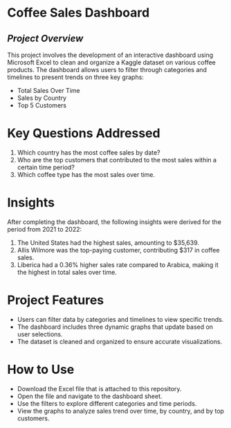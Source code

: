 # Coffee Sales Dashboard
## *Project Overview*
This project involves the development of an interactive dashboard using Microsoft Excel to clean and organize a Kaggle dataset on various coffee products. The dashboard allows users to filter through categories and timelines to present trends on three key graphs:<br/>
- Total Sales Over Time
- Sales by Country
- Top 5 Customers

# Key Questions Addressed 
1. Which country has the most coffee sales by date?
2. Who are the top customers that contributed to the most sales within a certain time period?
3. Which coffee type has the most sales over time.


# Insights
After completing the dashboard, the following insights were derived for the period from 2021 to 2022:<br/> 
1. The United States had the highest sales, amounting to $35,639. 
2. Allis Wilmore was the top-paying customer, contributing $317 in coffee sales.
3. Liberica had a 0.36% higher sales rate compared to Arabica, making it the highest in total sales over time.

# Project Features
- Users can filter data by categories and timelines to view specific trends.
- The dashboard includes three dynamic graphs that update based on user selections.
- The dataset is cleaned and organized to ensure accurate visualizations.

# How to Use
- Download the Excel file that is attached to this repository.
- Open the file and navigate to the dashboard sheet.
- Use the filters to explore different categories and time periods.
- View the graphs to analyze sales trend over time, by country, and by top customers. 
